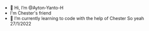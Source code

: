 - 👋 Hi, I’m @Ayton-Yanto-H
- I'm Chester's friend
- 🌱 I’m currently learning to code with the help of Chester
So yeah
27/1/2022
<!---
Ayton-Yanto-H/Ayton-Yanto-H is a ✨ special ✨ repository because its `README.md` (this file) appears on your GitHub profile.
You can click the Preview link to take a look at your changes.
--->
